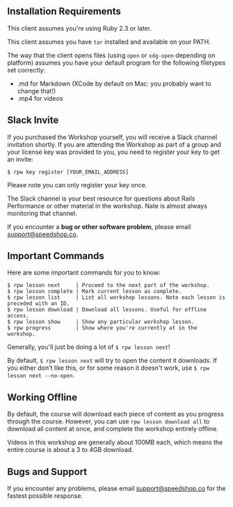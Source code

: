 ## Installation Requirements

This client assumes you're using Ruby 2.3 or later.

This client assumes you have `tar` installed and available on your PATH.

The way that the client opens files (using `open` or `xdg-open` depending on platform) assumes you have your default program for the following filetypes set correctly:

* .md for Markdown (XCode by default on Mac: you probably want to change that!)
* .mp4 for videos

## Slack Invite 

If you purchased the Workshop yourself, you will receive a Slack channel invitation
shortly. If you are attending the Workshop as part of a group and your license key
was provided to you, you need to register your key to get an invite:

```
$ rpw key register [YOUR_EMAIL_ADDRESS]
```

Please note you can only register your key once.

The Slack channel is your best resource for questions about Rails Performance
or other material in the workshop. Nate is almost always monitoring that channel.

If you encounter a **bug or other software problem**, please email support@speedshop.co.

## Important Commands

Here are some important commands for you to know:

```
$ rpw lesson next     | Proceed to the next part of the workshop.
$ rpw lesson complete | Mark current lesson as complete.
$ rpw lesson list     | List all workshop lessons. Note each lesson is preceded with an ID.
$ rpw lesson download | Download all lessons. Useful for offline access.
$ rpw lesson show     | Show any particular workshop lesson.
$ rpw progress        | Show where you're currently at in the workshop.
```

Generally, you'll just be doing a lot of `$ rpw lesson next`!

By default, `$ rpw lesson next` will try to open the content it downloads. If you 
either don't like this, or for some reason it doesn't work, use `$ rpw lesson next --no-open`.

## Working Offline 

By default, the course will download each piece of content as you progress through 
the course. However, you can use `rpw lesson download all` to download all content
at once, and complete the workshop entirely offline.

Videos in this workshop are generally about 100MB each, which means the entire
course is about a 3 to 4GB download.

## Bugs and Support

If you encounter any problems, please email support@speedshop.co for the fastest possible response.